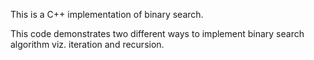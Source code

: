 This is a C++ implementation of binary search.

This code demonstrates two different ways to implement binary search algorithm viz. iteration and recursion.
